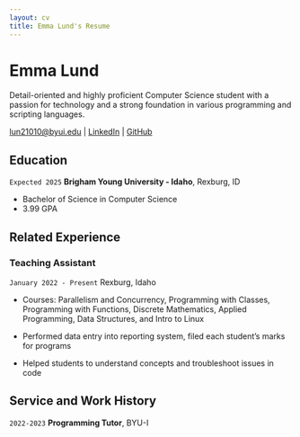 ```yaml
---
layout: cv
title: Emma Lund's Resume
---
```


# Emma Lund

Detail-oriented and highly proficient Computer Science student with a passion for technology and a strong foundation in various programming and scripting languages.

<div id="webaddress">
<a target="_blank" href="lun21010@byui.edu">lun21010@byui.edu</a>
| <a target="_blank" href="https://www.linkedin.com/groups/13537407/">LinkedIn</a>
| <a target="_blank" href="https://github.com/byuids-resumes">GitHub</a>
</div>

<!-- https://www.monique.tech/the-art-of-markdown -->

## Education

`Expected 2025`
**Brigham Young University - Idaho**, Rexburg, ID

- Bachelor of Science in Computer Science
- 3.99 GPA

## Related Experience

### Teaching Assistant

`January 2022 - Present`
Rexburg, Idaho

- Courses: Parallelism and Concurrency, Programming with Classes, Programming with Functions, Discrete Mathematics, Applied Programming, Data Structures, and Intro to Linux

- Performed data entry into reporting system, filed each student’s marks for programs

- Helped students to understand concepts and troubleshoot issues in code

## Service and Work History

`2022-2023`
**Programming Tutor**, BYU-I

<!-- ### Footer

Last updated: May 2013 -->

